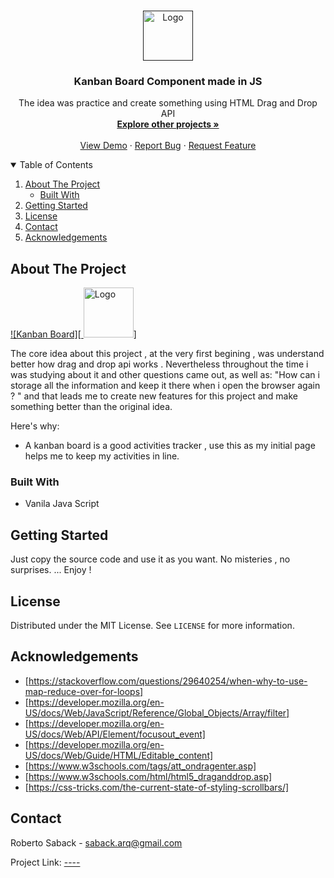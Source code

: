 
<!-- PROJECT LOGO -->
<br />
<p align="center">
  <a href="">
    <img src="" alt="Logo" width="80" height="80">
  </a>

  <h3 align="center">Kanban Board Component made in JS</h3>

  <p align="center">
    The idea was practice and create something using HTML Drag and Drop API
    <br />
    <a href="https://github.com/RobertoSaback"><strong>Explore other projects »</strong></a>
    <br />
    <br />
    <a href="">View Demo</a>
    ·
    <a href="https://github.com/robertosaback/Video-Player-Component/issues">Report Bug</a>
    ·
    <a href="https://github.com/robertosaback/Video-Player-Component/issues">Request Feature</a>
  </p>
</p>



<!-- TABLE OF CONTENTS -->
<details open="open">
  <summary>Table of Contents</summary>
  <ol>
    <li>
      <a href="#about-the-project">About The Project</a>
      <ul>
        <li><a href="#built-with">Built With</a></li>
      </ul>
    </li>
    <li>
      <a href="#getting-started">Getting Started</a>
    </li>
    <li><a href="#license">License</a></li>
    <li><a href="#contact">Contact</a></li>
    <li><a href="#acknowledgements">Acknowledgements</a></li>
  </ol>
</details>



<!-- ABOUT THE PROJECT -->
## About The Project

[![Kanban Board][ <img src="" alt="Logo" width="80" height="80">]](https://example.com)

   The core idea about this project , at  the very first begining , was understand better how drag and drop api works . Nevertheless throughout the time i was studying about it and other questions came  out, as well as: "How can i storage all the information and keep it there when i open the browser again ? "  and  that leads me to create new  features for this project and make something better than the original idea. 
   

Here's why:

* A kanban board  is a good activities tracker , use this as my initial page helps me to keep my activities in line.



### Built With

* Vanila Java Script 


<!-- GETTING STARTED -->
## Getting Started

Just copy the source code and use it as you want. No misteries , no surprises. 
... Enjoy ! 

<!-- LICENSE -->
## License

Distributed under the MIT License. See `LICENSE` for more information.

<!-- ACKNOWLEDGEMENTS -->
## Acknowledgements
* [https://stackoverflow.com/questions/29640254/when-why-to-use-map-reduce-over-for-loops]
* [https://developer.mozilla.org/en-US/docs/Web/JavaScript/Reference/Global_Objects/Array/filter]
* [https://developer.mozilla.org/en-US/docs/Web/API/Element/focusout_event]
* [https://developer.mozilla.org/en-US/docs/Web/Guide/HTML/Editable_content]
* [https://www.w3schools.com/tags/att_ondragenter.asp]
* [https://www.w3schools.com/html/html5_draganddrop.asp]
* [https://css-tricks.com/the-current-state-of-styling-scrollbars/]


<!-- CONTACT -->
## Contact

Roberto Saback  - saback.arq@gmail.com

Project Link: [----](https://github.com/robertosaback/repo_name)

